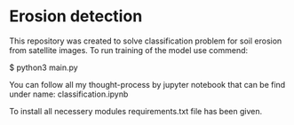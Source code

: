 # Erosion detection

This repository was created to solve classification problem for soil erosion from satellite images.
To run training of the model use commend: 

$ python3 main.py

You can follow all my thought-process by jupyter notebook that can be find under name: classification.ipynb

To install all necessery modules requirements.txt file has been given.
